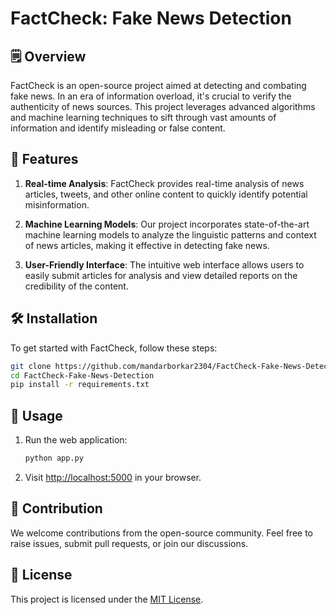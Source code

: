 <response>

# FactCheck: Fake News Detection

## 🗒️ Overview
FactCheck is an open-source project aimed at detecting and combating fake news. In an era of information overload, it's crucial to verify the authenticity of news sources. This project leverages advanced algorithms and machine learning techniques to sift through vast amounts of information and identify misleading or false content.

## 🚀 Features

1. **Real-time Analysis**: FactCheck provides real-time analysis of news articles, tweets, and other online content to quickly identify potential misinformation.

2. **Machine Learning Models**: Our project incorporates state-of-the-art machine learning models to analyze the linguistic patterns and context of news articles, making it effective in detecting fake news.

3. **User-Friendly Interface**: The intuitive web interface allows users to easily submit articles for analysis and view detailed reports on the credibility of the content.

## 🛠️ Installation

To get started with FactCheck, follow these steps:

```bash
git clone https://github.com/mandarborkar2304/FactCheck-Fake-News-Detection.git
cd FactCheck-Fake-News-Detection
pip install -r requirements.txt
```

## 🤖 Usage

1. Run the web application:
   ```bash
   python app.py
   ```
2. Visit [http://localhost:5000](http://localhost:5000) in your browser.

## 🤝 Contribution

We welcome contributions from the open-source community. Feel free to raise issues, submit pull requests, or join our discussions.

## 📃 License

This project is licensed under the [MIT License](https://opensource.org/licenses/MIT).
